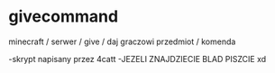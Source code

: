 # givecommand
minecraft / serwer / give / daj graczowi przedmiot / komenda

-skrypt napisany przez 4catt
-JEZELI ZNAJDZIECIE BLAD PISZCIE
xd
